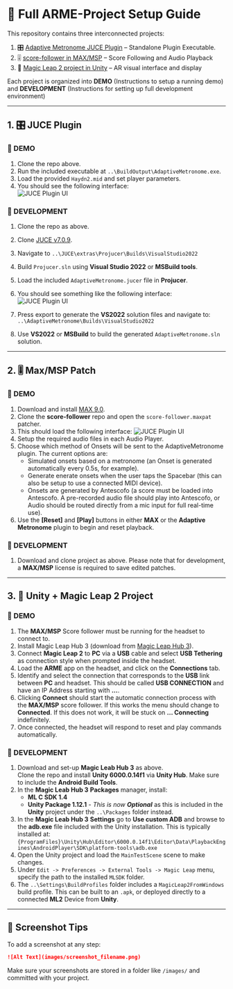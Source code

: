 # 🧰 Full ARME-Project Setup Guide

This repository contains three interconnected projects:

1. 🎛️ [Adaptive Metronome JUCE Plugin](git@github.com:arme-project/AdaptiveMetronome.git) – Standalone Plugin Executable.
2. 🎚️ [score-follower in MAX/MSP](git@github.com:arme-project/score-follower.git) – Score Following and Audio Playback
3. 🥽 [Magic Leap 2 project in Unity](git@github.com:arme-project/ARME-XR-Integration-ML2.git) – AR visual interface and display

Each project is organized into **DEMO** (Instructions to setup a running demo) and **DEVELOPMENT** (Instructions for setting up full development environment)

---

## 1. 🎛️ JUCE Plugin

### 🔹 DEMO

1. Clone the repo above. 
1. Run the included executable at `..\BuildOutput\AdaptiveMetronome.exe`.
1. Load the provided `Haydn2.mid` and set player parameters. 
1. You should see the following interface:  
   ![JUCE Plugin UI](images/juce_ui.png)

### 🔸 DEVELOPMENT

1. Clone the repo as above.
1. Clone [JUCE v7.0.9](https://github.com/juce-framework/JUCE/releases/tag/7.0.9).
1. Navigate to `..\JUCE\extras\Projucer\Builds\VisualStudio2022`
1. Build `Projucer.sln` using **Visual Studio 2022** or **MSBuild tools**.
1. Load the included `AdaptiveMetronome.jucer` file in **Projucer**.
1. You should see something like the following interface:  
   ![JUCE Plugin UI](images/juce_ui.png)
1. Press export to generate the **VS2022** solution files and navigate to: `..\AdaptiveMetronome\Builds\VisualStudio2022`

1. Use **VS2022** or **MSBuild** to build the generated `AdaptiveMetronome.sln` solution.

---

## 2. 🎚️ Max/MSP Patch

### 🔹 DEMO

1. Download and install [MAX 9.0](https://cycling74.com/downloads).
2. Clone the **score-follower** repo and open the `score-follower.maxpat` patcher.
1. This should load the following interface:
  ![JUCE Plugin UI](images/juce_ui.png)
1. Setup the required audio files in each Audio Player.
1. Choose which method of Onsets will be sent to the AdaptiveMetronome plugin. The current options are:
   - Simulated onsets based on a metronome (an Onset is generated automatically every 0.5s, for example).
   - Generate enerate onsets when the user taps the Spacebar (this can also be setup to use a connected MIDI device).
   - Onsets are generated by Antescofo (a score must be loaded into Antescofo. A pre-recorded audio file should play into Antescofo, or Audio should be routed directly from a mic input for full real-time use).
1. Use the **[Reset]** and **[Play]** buttons in either **MAX** or the **Adaptive Metronome** plugin to begin and reset playback. 

### 🔸 DEVELOPMENT

1. Download and clone project as above. Please note that for development, a **MAX/MSP** license is required to save edited patches. 

---

## 3. 🥽 Unity + Magic Leap 2 Project

### 🔹 DEMO

1. The **MAX/MSP** Score follower must be running for the headset to connect to. 
1. Install Magic Leap Hub 3 (download from [Magic Leap Hub 3](https://ml2-developer.magicleap.com/downloads)).
1. Connect **Magic Leap 2** to **PC** via a **USB** cable and select **USB Tethering** as connection style when prompted inside the headset. 
1. Load the **ARME** app on the headset, and click on the **Connections** tab.
1. Identify and select the connection that corresponds to the **USB** link between **PC** and headset. This should be called **USB CONNECTION** and have an IP Address starting with **...**.
1. Clicking **Connect** should start the automatic connection process with the **MAX/MSP** score follower. If this works the menu should change to **Connected**. If this does not work, it will be stuck on **... Connecting** indefinitely. 
1. Once connected, the headset will respond to reset and play commands automatically. 


### 🔸 DEVELOPMENT

1. Download and set-up **Magic Leab Hub 3** as above.  
Clone the repo and install **Unity 6000.0.14f1** via **Unity Hub**. Make sure to include the **Android Build Tools**. 
2. In the **Magic Leab Hub 3** **Packages** manager, install:
   - **ML C SDK 1.4**  
   - **Unity Package 1.12.1** - *This is now **Optional*** as this is included in the **Unity** project under the `..\Packages` folder instead.
3. In the **Magic Leab Hub 3** **Settings** go to **Use custom ADB** and browse to the **adb.exe** file included with the Unity installation. This is typically installed at: `{ProgramFiles}\Unity\Hub\Editor\6000.0.14f1\Editor\Data\PlaybackEngines\AndroidPlayer\SDK\platform-tools\adb.exe`
4. Open the Unity project and load the `MainTestScene` scene to make changes.
5. Under `Edit -> Preferences -> External Tools -> Magic Leap` menu, specify the path to the installed `MLSDK` folder. 
6. The `..\Settings\BuildProfiles` folder includes a `MagicLeap2FromWindows` build profile. This can be built to an `.apk`, or deployed directly to a connected **ML2** Device from **Unity**.

---



## 📸 Screenshot Tips

To add a screenshot at any step:

```markdown
![Alt Text](images/screenshot_filename.png)
```

Make sure your screenshots are stored in a folder like `/images/` and committed with your project.
